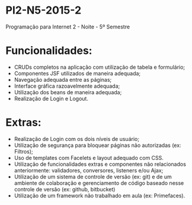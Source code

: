 # PI2-N5-2015-2
Programação para Internet 2 - Noite - 5º Semestre

# Funcionalidades:

- CRUDs completos na aplicação com utilização de tabela e formulário;
- Componentes JSF utilizados de maneira adequada;
- Navegação adequada entre as páginas;
- Interface gráfica razoavelmente adequada;
- Utilização dos beans de maneira adequada;
- Realização de Login e Logout.

# Extras:

- Realização de Login com os dois níveis de usuário;
- Utilização de segurança para bloquear páginas não autorizadas (ex: Filtros);
- Uso de templates com Facelets e layout adequado com CSS.
- Utilização de funcionalidades extras e componentes não relacionados anteriormente: validadores, conversores, listeners e/ou Ajax;
- Utilização de um sistema de controle de versão (ex: git) e de um ambiente de colaboração e gerenciamento de código baseado nesse controle de versão (ex: github, bitbucket)
- Utilização de um framework não trabalhado em aula (ex: Primefaces).
